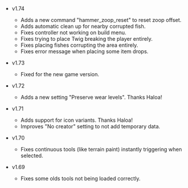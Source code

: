- v1.74
  - Adds a new command "hammer_zoop_reset" to reset zoop offset.
  - Adds automatic clean up for nearby corrupted fish.
  - Fixes controller not working on build menu.
  - Fixes trying to place Twig breaking the player entirely.
  - Fixes placing fishes corrupting the area entirely.
  - Fixes error message when placing some item drops.

- v1.73
  - Fixed for the new game version.

- v1.72
  - Adds a new setting "Preserve wear levels". Thanks Haloa!

- v1.71
  - Adds support for icon variants. Thanks Haloa!
  - Improves "No creator" setting to not add temporary data.

- v1.70
  - Fixes continuous tools (like terrain paint) instantly triggering when selected.

- v1.69
  - Fixes some olds tools not being loaded correctly.
